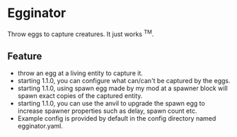 # Egginator

  Throw eggs to capture creatures. It just works <sup>TM</sup>.
  
## Feature
- throw an egg at a living entity to capture it.
- starting 1.1.0, you can configure what can/can't be captured by the eggs.
- starting 1.1.0, using spawn egg made by my mod at a spawner block will spawn exact copies of the captured entity.
- starting 1.1.0, you can use the anvil to upgrade the spawn egg to increase spawner properties such as delay, spawn count etc.
- Example config is provided by default in the config directory named egginator.yaml.